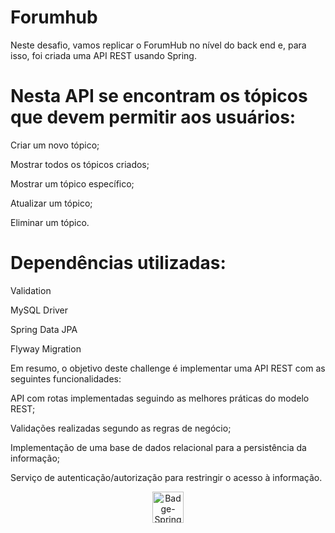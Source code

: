 # Forumhub

Neste desafio, vamos replicar o ForumHub  no nível do back end e, para isso, foi criada uma API REST usando Spring.

# Nesta API se encontram os tópicos que devem permitir aos usuários:

Criar um novo tópico;

Mostrar todos os tópicos criados;

Mostrar um tópico específico;

Atualizar um tópico;

Eliminar um tópico.

# Dependências utilizadas:

Validation


MySQL Driver

Spring Data JPA

Flyway Migration





Em resumo, o objetivo deste challenge é implementar uma API REST com as seguintes funcionalidades:

API com rotas implementadas seguindo as melhores práticas do modelo REST;

Validações realizadas segundo as regras de negócio;

Implementação de uma base de dados relacional para a persistência da informação;

Serviço de autenticação/autorização para restringir o acesso à informação.


<div align="center">
<img width="50" height="50" alt="Badge-Spring" src="https://github.com/user-attachments/assets/63679334-e57c-4941-91f1-91a793c9f37b" />
</div>
